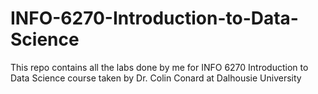 # INFO-6270-Introduction-to-Data-Science
This repo contains all the labs done by me for INFO 6270 Introduction to Data Science course taken by Dr. Colin Conard at Dalhousie University
